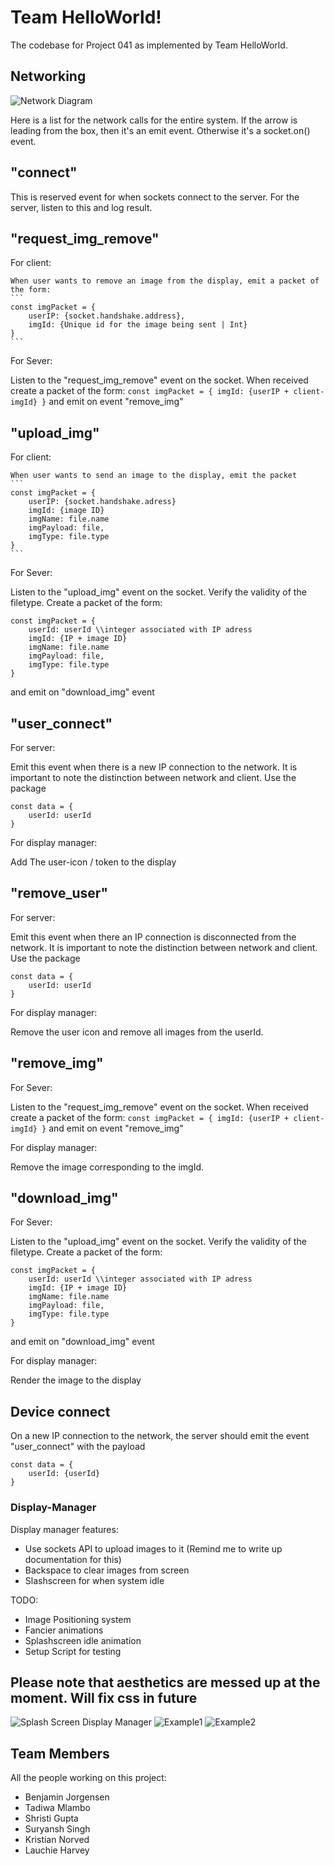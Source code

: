 # Team HelloWorld!
The codebase for Project 041 as implemented by Team HelloWorld.

## Networking

![Network Diagram](./documentation/Network_calls.png)

Here is a list for the network calls for the entire system. If the arrow is leading from the box, then it's an emit event. Otherwise it's a socket.on() event.

## "connect"
This is reserved event for when sockets connect to the server.
For the server, listen to this and log result.

## "request_img_remove"
For client:

    When user wants to remove an image from the display, emit a packet of the form:
    ```
    const imgPacket = {
        userIP: {socket.handshake.address},
        imgId: {Unique id for the image being sent | Int}
    }
    ```
For Sever:

Listen to the "request_img_remove" event on the socket. When received create a packet of the form:
    ```
    const imgPacket = {
        imgId: {userIP + client-imgId}
    }
    ```
and emit on event "remove_img"

## "upload_img"
For client:

    When user wants to send an image to the display, emit the packet
    ```
    const imgPacket = {
        userIP: {socket.handshake.adress}
        imgId: {image ID}
        imgName: file.name
        imgPayload: file,
        imgType: file.type
    }
    ```
For Sever:

Listen to the "upload_img" event on the socket. Verify the validity of the filetype.  Create a packet of the form:
```
const imgPacket = {
    userId: userId \\integer associated with IP adress
    imgId: {IP + image ID}
    imgName: file.name
    imgPayload: file,
    imgType: file.type
}
```
and emit on "download_img" event

## "user_connect"
For server:

Emit this event when there is a new IP connection to the network. It is important to note the distinction between network and client. Use the package
```
const data = {
    userId: userId
}
```

For display manager:

Add The user-icon / token to the display

## "remove_user"
For server:

Emit this event when there an IP connection is disconnected from the network. It is important to note the distinction between network and client. Use the package
```
const data = {
    userId: userId
}
```

For display manager:

Remove the user icon and remove all images from the userId.

## "remove_img"
For Sever:

Listen to the "request_img_remove" event on the socket. When received create a packet of the form:
    ```
    const imgPacket = {
        imgId: {userIP + client-imgId}
    }
    ```
and emit on event "remove_img"

For display manager:

Remove the image corresponding to the imgId.

## "download_img"
For Sever:

Listen to the "upload_img" event on the socket. Verify the validity of the filetype.  Create a packet of the form:
```
const imgPacket = {
    userId: userId \\integer associated with IP adress
    imgId: {IP + image ID}
    imgName: file.name
    imgPayload: file,
    imgType: file.type
}
```
and emit on "download_img" event

For display manager:

Render the image to the display

## Device connect
On a new IP connection to the network, the server should emit the event "user_connect" with the payload
```
const data = {
    userId: {userId}
}
```

### Display-Manager
Display manager features:
* Use sockets API to upload images to it (Remind me to write up documentation for this)
* Backspace to clear images from screen
* Slashscreen for when system idle

TODO:
* Image Positioning system
* Fancier animations
* Splashscreen idle animation
* Setup Script for testing

## Please note that aesthetics are messed up at the moment. Will fix css in future

![Splash Screen Display Manager](./documentation/DOCS-display-manager/display-manager-splash.PNG)
![Example1](./documentation/DOCS-display-manager/example1.PNG)
![Example2](./documentation/DOCS-display-manager/example2.PNG)

## Team Members
All the people working on this project:
* Benjamin Jorgensen
* Tadiwa Mlambo
* Shristi Gupta
* Suryansh Singh
* Kristian Norved
* Lauchie Harvey

